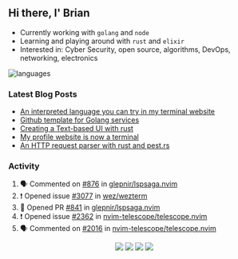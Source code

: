 ## Hi there, I' Brian

- Currently working with `golang` and `node`
- Learning and playing around with `rust` and `elixir`
- Interested in: Cyber Security, open source, algorithms, DevOps, networking, electronics

![languages](https://github-readme-stats.vercel.app/api/top-langs/?username=protiumx&layout=compact&langs_count=8&hide=ruby,vimscript,vue,scss,html)

### Latest Blog Posts

<!-- BLOG-POST-LIST:START -->
- [An interpreted language you can try in my terminal website](https://protiumx.dev/blog/posts/an-interpreted-language-you-can-try-in-my-terminal-website/)
- [Github template for Golang services](https://protiumx.dev/blog/posts/github-template-for-golang-services/)
- [Creating a Text-based UI with rust](https://protiumx.dev/blog/posts/creating-a-text-based-ui-with-rust/)
- [My profile website is now a terminal](https://protiumx.dev/blog/posts/my-profile-website-is-now-a-terminal/)
- [An HTTP request parser with rust and pest.rs](https://protiumx.dev/blog/posts/an-http-request-parser-with-rust-and-pest.rs/)
<!-- BLOG-POST-LIST:END -->

### Activity

<!--START_SECTION:activity-->
1. 🗣 Commented on [#876](https://github.com/glepnir/lspsaga.nvim/issues/876) in [glepnir/lspsaga.nvim](https://github.com/glepnir/lspsaga.nvim)
2. ❗️ Opened issue [#3077](https://github.com/wez/wezterm/issues/3077) in [wez/wezterm](https://github.com/wez/wezterm)
3. 💪 Opened PR [#841](https://github.com/glepnir/lspsaga.nvim/pull/841) in [glepnir/lspsaga.nvim](https://github.com/glepnir/lspsaga.nvim)
4. ❗️ Opened issue [#2362](https://github.com/nvim-telescope/telescope.nvim/issues/2362) in [nvim-telescope/telescope.nvim](https://github.com/nvim-telescope/telescope.nvim)
5. 🗣 Commented on [#2016](https://github.com/nvim-telescope/telescope.nvim/issues/2016) in [nvim-telescope/telescope.nvim](https://github.com/nvim-telescope/telescope.nvim)
<!--END_SECTION:activity-->

<p align="center">
  <a href="https://protiumx.dev/"><img src="https://img.shields.io/badge/-website-ff5757?style=for-the-badge&logo=iterm2&logoColor=white" /></a>
  <a href="https://protiumx.dev/blog"><img src="https://img.shields.io/badge/-blog-262654?style=for-the-badge&logo=hugo&logoColor=white" /></a>
  <a href="https://www.linkedin.com/in/bdmayo"><img src="https://img.shields.io/badge/-Brian_Mayo-0072b1?style=for-the-badge&logo=Linkedin&logoColor=white" /></a>
  <a href="https://www.instagram.com/_protium"><img src="https://img.shields.io/badge/-__protium-E4405F?style=for-the-badge&logo=instagram&logoColor=white" /></a>
</p>
